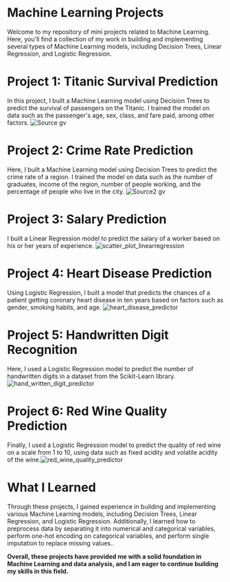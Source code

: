 # Machine Learning Projects
Welcome to my repository of mini projects related to Machine Learning. Here, you'll find a collection of my work in building and implementing several types of Machine Learning models, including Decision Trees, Linear Regression, and Logistic Regression.

# Project 1: Titanic Survival Prediction
In this project, I built a Machine Learning model using Decision Trees to predict the survival of passengers on the Titanic. I trained the model on data such as the passenger's age, sex, class, and fare paid, among other factors.
![Source gv](https://user-images.githubusercontent.com/116555573/207595136-b98a07c0-aeaf-4316-a1e5-cb3e94ed2165.png)

# Project 2: Crime Rate Prediction
Here, I built a Machine Learning model using Decision Trees to predict the crime rate of a region. I trained the model on data such as the number of graduates, income of the region, number of people working, and the percentage of people who live in the city.
![Source2 gv](https://user-images.githubusercontent.com/116555573/207646445-e547fdeb-b4e8-4637-9655-2de886a8eba2.png)

# Project 3: Salary Prediction
I built a Linear Regression model to predict the salary of a worker based on his or her years of experience.
![scatter_plot_linearregression](https://user-images.githubusercontent.com/116555573/207537640-1cad312e-66ff-4c1d-aee1-bf868a21ba8c.png)

# Project 4: Heart Disease Prediction
Using Logistic Regression, I built a model that predicts the chances of a patient getting coronary heart disease in ten years based on factors such as gender, smoking habits, and age.
![heart_disease_predictor](https://user-images.githubusercontent.com/116555573/208112766-7ad38ade-f30b-44f0-84e4-88b8679540ac.png)

# Project 5: Handwritten Digit Recognition
Here, I used a Logistic Regression model to predict the number of handwritten digits in a dataset from the Scikit-Learn library.![hand_written_digit_predictor](https://user-images.githubusercontent.com/116555573/208383421-4fcf1479-b350-4846-9840-f9b3800647c9.png)

# Project 6: Red Wine Quality Prediction
Finally, I used a Logistic Regression model to predict the quality of red wine on a scale from 1 to 10, using data such as fixed acidity and volatile acidity of the wine.![red_wine_quality_predictor](https://user-images.githubusercontent.com/116555573/208393375-22c099c5-d88f-4c86-8749-eddbc031a54c.png)



# What I Learned
Through these projects, I gained experience in building and implementing various Machine Learning models, including Decision Trees, Linear Regression, and Logistic Regression. Additionally, I learned how to preprocess data by separating it into numerical and categorical variables, perform one-hot encoding on categorical variables, and perform single imputation to replace missing values..

**Overall, these projects have provided me with a solid foundation in Machine Learning and data analysis, and I am eager to continue building my skills in this field.**
